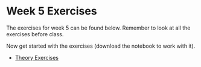 # Week 5 Exercises
The exercises for week 5 can be found below. Remember to look at all the exercises before class.

Now get started with the exercises (download the notebook to work with it).

* [Theory Exercises](theory.ipynb)

